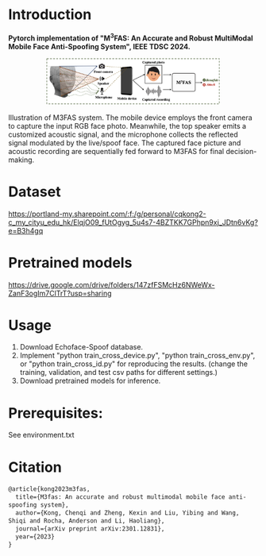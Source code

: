# Introduction
**Pytorch implementation of "M<sup>3</sup>FAS: An Accurate and Robust MultiModal Mobile Face Anti-Spoofing System", IEEE TDSC 2024.**
<p align="center">
 <img width="70%" src="./Figs/teaser.png" />
</p>
Illustration of M3FAS system. The mobile device employs the front camera to capture the input RGB face photo. Meanwhile, the top speaker emits a customized acoustic signal, and the microphone collects the reflected signal modulated by the live/spoof face. The captured face picture and acoustic recording are sequentially fed forward to M3FAS for final decision-making.

# Dataset
https://portland-my.sharepoint.com/:f:/g/personal/cqkong2-c_my_cityu_edu_hk/ElqjO09_fUtOgyg_5u4s7-4BZTKK7GPhpn9xj_JDtn6vKg?e=B3h4gq

# Pretrained models
https://drive.google.com/drive/folders/147zfFSMcHz6NWeWx-ZanF3ogIm7ClTrT?usp=sharing

# Usage
1. Download Echoface-Spoof database.  
2. Implement "python train_cross_device.py", "python train_cross_env.py", or "python train_cross_id.py" for reproducing the results. (change the training, validation, and test csv paths for different settings.)
3. Download pretrained models for inference.

# Prerequisites:
See environment.txt

# Citation
```
@article{kong2023m3fas,
  title={M3fas: An accurate and robust multimodal mobile face anti-spoofing system},
  author={Kong, Chenqi and Zheng, Kexin and Liu, Yibing and Wang, Shiqi and Rocha, Anderson and Li, Haoliang},
  journal={arXiv preprint arXiv:2301.12831},
  year={2023}
}
 ```
